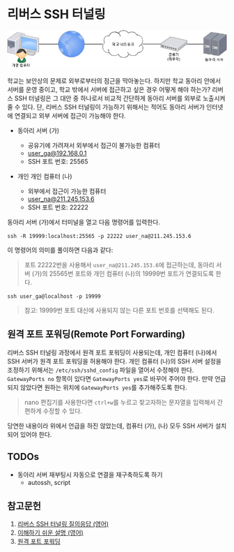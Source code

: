 # 리버스 SSH 터널링

![문제상황](./Circumstances.png)

학교는 보안상의 문제로 외부로부터의 점근을 막아놓는다. 하지만 학교 동아리 안에서 서버를 운영 중이고, 학교 밖에서 서버에 접근하고 싶은 경우 어떻게 해야 하는가? 리버스 SSH 터널링은 그 대안 중 하나로서 비교적 간단하게 동아리 서버를 외부로 노출시켜줄 수 있다. 단, 리버스 SSH 터널링이 가능하기 위해서는 적어도 동아리 서버가 인터넷에 연결되고 외부 서버에 접근이 가능해야 한다.

- 동아리 서버 (가)
    - 공유기에 가려져서 외부에서 접근이 불가능한 컴퓨터
    - user_ga@192.168.0.1
    - SSH 포트 번호: 25565

- 개인 개인 컴퓨터 (나)
    - 외부에서 접근이 가능한 컴퓨터
    - user_na@211.245.153.6
    - SSH 포트 번호: 22222

동아리 서버 (가)에서 터미널을 열고 다음 명령어를 입력한다.

```
ssh -R 19999:localhost:25565 -p 22222 user_na@211.245.153.6
```
이 명령어의 의미를 풀이하면 다음과 같다:  
> 포트 22222번을 사용해서 `user_na@211.245.153.6`에 접근하는데, 동아리 서버 (가)의 25565번 포트와 개인 컴퓨터 (나)의 19999번 포트가 연결되도록 한다.

```
ssh user_ga@localhost -p 19999
```

> 참고: 19999번 포트 대신에 사용되지 않는 다른 포트 번호를 선택해도 된다.

## 원격 포트 포워딩(Remote Port Forwarding)
리버스 SSH 터널링 과정에서 원격 포트 포워딩이 사용되는데, 개인 컴퓨터 (나)에서 SSH 서버가 원격 포트 포워딩을 허용해야 한다. 개인 컴퓨터 (나)의 SSH 서버 설정을 조정하기 위해서는 `/etc/ssh/sshd_config` 파일을 열어서 수정해야 한다. `GatewayPorts no` 항목이 있다면 `GatewayPorts yes`로 바꾸어 주어야 한다. 만약 언급되지 않았다면 원하는 위치에 `GatewayPorts yes`를 추가해주도록 한다.

> nano 편집기를 사용한다면 `ctrl+w`를 누르고 찾고자하는 문자열을 입력해서 간편하게 수정할 수 있다.

당연한 내용이라 위에서 언급을 하진 않았는데, 컴퓨터 (가), (나) 모두 SSH 서버가 설치되어 있어야 한다.

## TODOs
- 동아리 서버 재부팅시 자동으로 연결을 재구축하도록 하기
    - autossh, script

## 참고문헌

1. [리버스 SSH 터널링 질의응답 (영어) ](http://unix.stackexchange.com/questions/46235/how-does-reverse-ssh-tunneling-work)
2. [이해하기 쉬운 설명 (영어)](https://www.howtoforge.com/reverse-ssh-tunneling)
3. [원격 포트 포워딩](http://blog.trackets.com/2014/05/17/ssh-tunnel-local-and-remote-port-forwarding-explained-with-examples.html)
